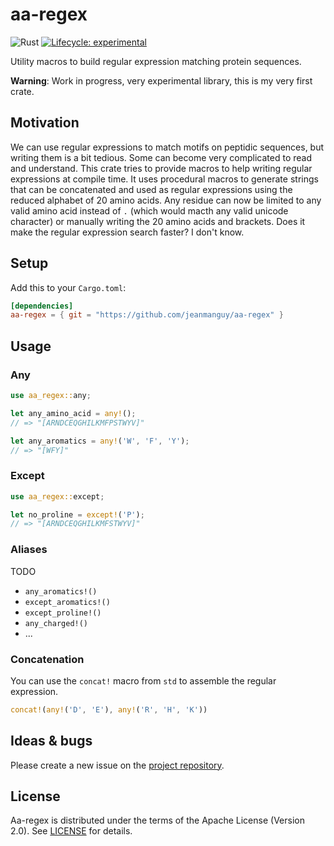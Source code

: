 # aa-regex

![Rust](https://github.com/jeanmanguy/aa-regex/workflows/Rust/badge.svg?branch=master)
[![Lifecycle: experimental](https://img.shields.io/badge/lifecycle-experimental-orange.svg)](https://www.tidyverse.org/lifecycle/#experimental)


Utility macros to build regular expression matching protein sequences.

**Warning**: Work in progress, very experimental library, this is my very first crate.

## Motivation

 We can use regular expressions to match motifs on peptidic sequences, but writing them is a bit tedious. Some can become very complicated to read and understand. This crate tries to provide macros to help writing regular expressions at compile time. It uses procedural macros to generate strings that can be concatenated and used as regular expressions using the reduced alphabet of 20 amino acids. Any residue can now be limited to any valid amino acid instead of `.` (which would macth any valid unicode character) or manually writing the 20 amino acids and brackets. Does it make the regular expression search faster? I don't know.

## Setup

Add this to your `Cargo.toml`:

```toml
[dependencies]
aa-regex = { git = "https://github.com/jeanmanguy/aa-regex" }
```

## Usage

### Any

```rust
use aa_regex::any;

let any_amino_acid = any!();
// => "[ARNDCEQGHILKMFPSTWYV]"

let any_aromatics = any!('W', 'F', 'Y');
// => "[WFY]"
```

### Except

```rust
use aa_regex::except;

let no_proline = except!('P');
// => "[ARNDCEQGHILKMFSTWYV]"
```

### Aliases

TODO

- `any_aromatics!()`
- `except_aromatics!()`
- `except_proline!()`
- `any_charged!()`
- ...

### Concatenation

You can use the `concat!` macro from `std` to assemble the regular expression.

```rust
concat!(any!('D', 'E'), any!('R', 'H', 'K'))
```

## Ideas & bugs

Please create a new issue on the [project repository](https://github.com/jeanmanguy/aa-regex/issues).

## License

Aa-regex is distributed under the terms of the Apache License (Version 2.0). See [LICENSE](./LICENSE) for details.
